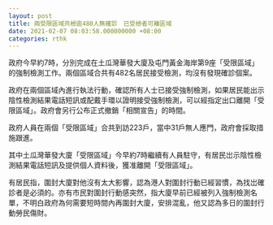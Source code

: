 ```yaml
---
layout: post
title: 兩受限區域共檢逾480人無確診　已受檢者可離區域　
date: 2021-02-07 08:03:58.000000000 +08:00
categories: rthk
---
```


政府今早約7時，分別完成在土瓜灣華發大廈及屯門黃金海岸第9座「受限區域」的強制檢測工作。兩個區域合共有482名居民接受檢測，均沒有發現確診個案。

政府在兩個區域內進行執法行動，確認所有人士已接受強制檢測，如果居民能出示陰性檢測結果電話短訊或配戴手環以證明接受強制檢測，可以經指定出口離開「受限區域」。政府會另行公布正式撤銷「相關宣告」的時間。

政府人員在兩個「受限區域」合共到訪223戶，當中31戶無人應門，政府會採取措施跟進。

其中土瓜灣華發大廈「受限區域」今早約7時繼續有人員駐守，有居民岀示陰性檢測結果電話短訊及提供個人資料後，獲准離開「受限區域」。

有居民指，圍封大廈對他沒有太大影響，認為港人對圍封行動已經習慣，為找岀確診者是必須的。亦有市民對圍封行動感突然，指大廈早前已經被列入強制檢測名單，不明白政府為何需要短時間內再圍封大廈，安排混亂，他又認為多日的圍封行動勞民傷財。
